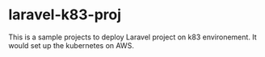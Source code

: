 # laravel-k83-proj
This is a sample projects to deploy Laravel project on k83 environement.
It would set up the kubernetes on AWS.
